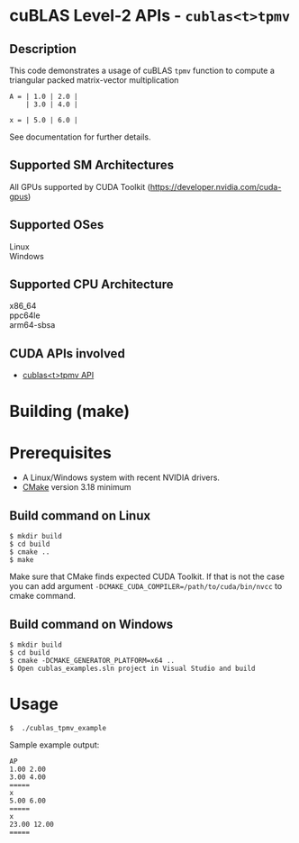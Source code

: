 # cuBLAS Level-2 APIs - `cublas<t>tpmv`

## Description

This code demonstrates a usage of cuBLAS `tpmv` function to compute a triangular packed matrix-vector multiplication

```
A = | 1.0 | 2.0 | 
    | 3.0 | 4.0 |

x = | 5.0 | 6.0 |
```

See documentation for further details.

## Supported SM Architectures

All GPUs supported by CUDA Toolkit (https://developer.nvidia.com/cuda-gpus)  

## Supported OSes

Linux  
Windows

## Supported CPU Architecture

x86_64  
ppc64le  
arm64-sbsa

## CUDA APIs involved
- [cublas\<t>tpmv API](https://docs.nvidia.com/cuda/cublas/index.html#cublas-lt-t-gt-tpmv)

# Building (make)

# Prerequisites
- A Linux/Windows system with recent NVIDIA drivers.
- [CMake](https://cmake.org/download) version 3.18 minimum

## Build command on Linux
```
$ mkdir build
$ cd build
$ cmake ..
$ make
```
Make sure that CMake finds expected CUDA Toolkit. If that is not the case you can add argument `-DCMAKE_CUDA_COMPILER=/path/to/cuda/bin/nvcc` to cmake command.

## Build command on Windows
```
$ mkdir build
$ cd build
$ cmake -DCMAKE_GENERATOR_PLATFORM=x64 ..
$ Open cublas_examples.sln project in Visual Studio and build
```

# Usage
```
$  ./cublas_tpmv_example
```

Sample example output:

```
AP
1.00 2.00 
3.00 4.00 
=====
x
5.00 6.00 
=====
x
23.00 12.00 
=====
```
